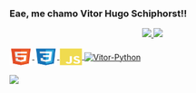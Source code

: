 ### Eae, me chamo Vitor Hugo Schiphorst!!

<div align="center">
  <a href="https://github.com/VitorSchiphorst">
  <img height="180em" src="https://github-readme-stats.vercel.app/api?username=VitorSchiphorst&show_icons=true&theme=highcontrast&include_all_commits=true&count_private=true"/>
  <img height="180em" src="https://github-readme-stats.vercel.app/api/top-langs/?username=VitorSchiphorst&layout=compact&langs_count=7&theme=highcontrast"/>
</div>
  
  <div style="display: inline_block"><br>
  <img align="center" alt="Vitor-HTML" height="30" width="40" src="https://raw.githubusercontent.com/devicons/devicon/master/icons/html5/html5-original.svg">
  <img align="center" alt="Vitor-CSS" height="30" width="40" src="https://raw.githubusercontent.com/devicons/devicon/master/icons/css3/css3-original.svg">
  <img align="center" alt="Vitor-Js" height="30" width="40" src="https://raw.githubusercontent.com/devicons/devicon/master/icons/javascript/javascript-plain.svg">
  <img align="center" alt="Vitor-Python" height="30" width="40" src="https://cdn.jsdelivr.net/gh/devicons/devicon/icons/java/java-original.svg">
</div><BR>
  
  <div> 
  <a href="https://instagram.com/vitor_schiphorst" target="_blank"><img src="https://img.shields.io/badge/-Instagram-%23E4405F?style=for-the-badge&logo=instagram&logoColor=white" target="_blank"></a>
